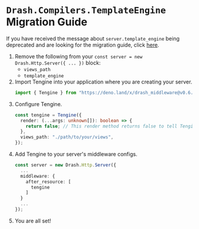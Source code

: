 # `Drash.Compilers.TemplateEngine` Migration Guide

If you have received the message about `server.template_engine` being deprecated
and are looking for the migration guide, click
[here](./drash_migration_guide.md).

1. Remove the following from your
   `const server = new Drash.Http.Server({ ... })` block:
   - `views_path`
   - `template_engine`
2. Import Tengine into your application where you are creating your server.
   ```typescript
   import { Tengine } from "https://deno.land/x/drash_middleware@v0.6.1/tengine/mod.ts";
   ```
3. Configure Tengine.
   ```typescript
   const tengine = Tengine({
     render: (...args: unknown[]): boolean => {
       return false; // This render method returns false to tell Tengine to use its default template engine
     },
     views_path: "./path/to/your/views",
   });
   ```
4. Add Tengine to your server's middleware configs.
   ```typescript
   const server = new Drash.Http.Server({
     ...
     middleware: {
       after_resource: [
         tengine
       ]
     }
     ...
   });
   ```
5. You are all set!
